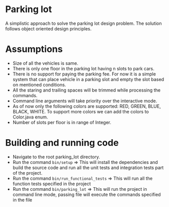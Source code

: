 # Parking lot
A simplistic approach to solve the parking lot design problem. The solution follows object oriented design principles.

# Assumptions

- Size of all the vehicles is same.
- There is only one floor in the parking lot having n slots to park cars.
- There is no support for paying the parking fee. For now it is a simple system that can place vehicle in a parking slot and empty the slot based on mentioned conditions.
- All the staring and trailing spaces will be trimmed while processing the commands.
- Command line arguments will take priority over the interactive mode.
- As of now only the following colors are supported: RED, GREEN, BLUE, BLACK, WHITE. To support more colors we can add the colors to Color.java enum.
- Number of slots per floor is in range of Integer.

# Building and running code
- Navigate to the root parking_lot directory.
- Run the command `bin/setup` => This will install the dependencies and build the source code and run all the unit tests and integration tests part of the project.
- Run the command `bin/run_functional_tests` => This will run all the function tests specified in the project
- Run the command `bin/parking_lot` => This will run the project in command line mode, passing file will execute the commands specified in the file